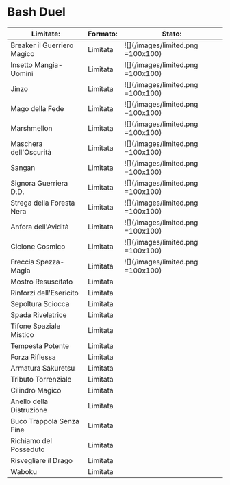 # Bash Duel

| Limitate:                   | Formato: | Stato: |
|-----------------------------|----------|--------|
| Breaker il Guerriero Magico | Limitata | ![](/images/limited.png =100x100) |
| Insetto Mangia-Uomini       | Limitata | ![](/images/limited.png =100x100) |
| Jinzo                       | Limitata | ![](/images/limited.png =100x100) |
| Mago della Fede             | Limitata | ![](/images/limited.png =100x100) |
| Marshmellon                 | Limitata | ![](/images/limited.png =100x100) |
| Maschera dell'Oscurità      | Limitata | ![](/images/limited.png =100x100) |
| Sangan                      | Limitata | ![](/images/limited.png =100x100) |
| Signora Guerriera D.D.      | Limitata | ![](/images/limited.png =100x100) |
| Strega della Foresta Nera   | Limitata | ![](/images/limited.png =100x100) |
| Anfora dell'Avidità         | Limitata | ![](/images/limited.png =100x100) |
| Ciclone Cosmico             | Limitata | ![](/images/limited.png =100x100) |
| Freccia Spezza-Magia        | Limitata | ![](/images/limited.png =100x100) |
| Mostro Resuscitato          | Limitata |        |
| Rinforzi dell'Esericito     | Limitata |        |
| Sepoltura Sciocca           | Limitata |        |
| Spada Rivelatrice           | Limitata |        |
| Tifone Spaziale Mistico     | Limitata |        |
| Tempesta Potente            | Limitata |        |
| Forza Riflessa              | Limitata |        |
| Armatura Sakuretsu          | Limitata |        |
| Tributo Torrenziale         | Limitata |        |
| Cilindro Magico             | Limitata |        |
| Anello della Distruzione    | Limitata |        |
| Buco Trappola Senza Fine    | Limitata |        |
| Richiamo del Posseduto      | Limitata |        |
| Risvegliare il Drago        | Limitata |        |
| Waboku                      | Limitata |
